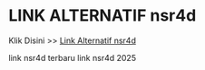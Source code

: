 # LINK ALTERNATIF nsr4d

Klik Disini >> <a href="https://linksto.pages.dev/">Link Alternatif nsr4d </a>

link nsr4d terbaru
link nsr4d 2025